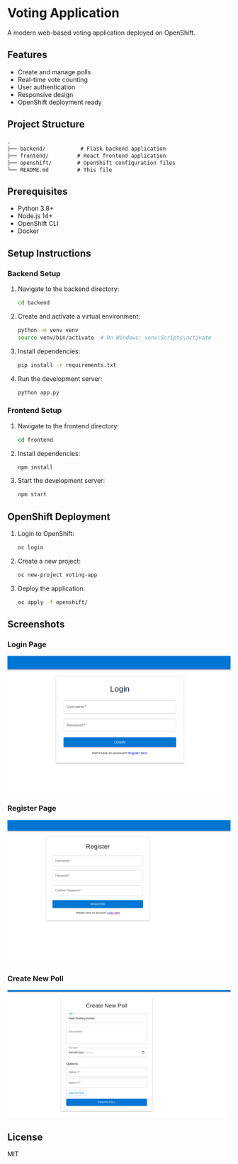 # Voting Application

A modern web-based voting application deployed on OpenShift.

## Features

- Create and manage polls
- Real-time vote counting
- User authentication
- Responsive design
- OpenShift deployment ready

## Project Structure

```
.
├── backend/           # Flask backend application
├── frontend/         # React frontend application
├── openshift/        # OpenShift configuration files
└── README.md         # This file
```

## Prerequisites

- Python 3.8+
- Node.js 14+
- OpenShift CLI
- Docker

## Setup Instructions

### Backend Setup

1. Navigate to the backend directory:
   ```bash
   cd backend
   ```

2. Create and activate a virtual environment:
   ```bash
   python -m venv venv
   source venv/bin/activate  # On Windows: venv\Scripts\activate
   ```

3. Install dependencies:
   ```bash
   pip install -r requirements.txt
   ```

4. Run the development server:
   ```bash
   python app.py
   ```

### Frontend Setup

1. Navigate to the frontend directory:
   ```bash
   cd frontend
   ```

2. Install dependencies:
   ```bash
   npm install
   ```

3. Start the development server:
   ```bash
   npm start
   ```

## OpenShift Deployment

1. Login to OpenShift:
   ```bash
   oc login
   ```

2. Create a new project:
   ```bash
   oc new-project voting-app
   ```

3. Deploy the application:
   ```bash
   oc apply -f openshift/
   ```

## Screenshots

### Login Page
![Login](screenshots/test.png)


### Register Page
![Register](screenshots/register.png)

### Create New Poll
![Create Poll](screenshots/poll.png)


## License

MIT 